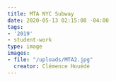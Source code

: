 ```yaml
---
title: MTA NYC Subway
date: 2020-05-13 02:15:00 -04:00
tags:
- '2019'
- student-work
type: image
images:
- file: "/uploads/MTA2.jpg"
  creator: Clémence Houédé
---
```


